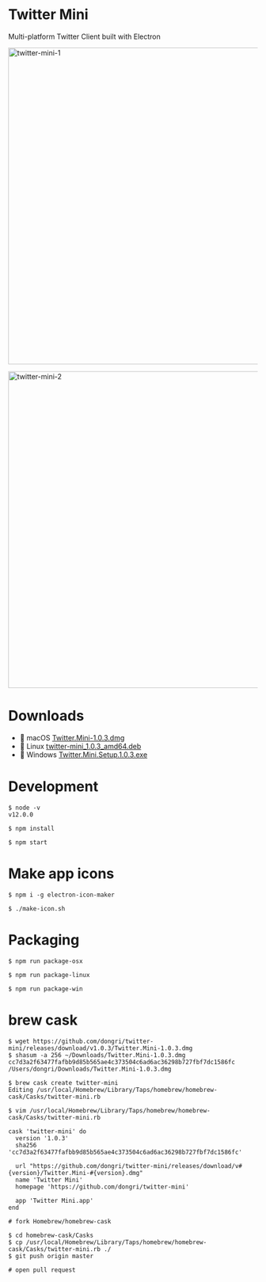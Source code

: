 # Twitter Mini

Multi-platform Twitter Client built with Electron

<a data-flickr-embed="true"  href="https://www.flickr.com/photos/140596581@N07/46846919315/in/dateposted-public/" title="twitter-mini-1"><img src="https://live.staticflickr.com/65535/46846919315_5202dc4c2f_z.jpg" width="578" height="640" alt="twitter-mini-1"></a>

<a data-flickr-embed="true"  href="https://www.flickr.com/photos/140596581@N07/46846919905/in/dateposted-public/" title="twitter-mini-2"><img src="https://live.staticflickr.com/65535/46846919905_b2fa65d4ce_z.jpg" width="580" height="640" alt="twitter-mini-2"></a>

# Downloads
* :apple: macOS [Twitter.Mini-1.0.3.dmg](https://github.com/dongri/twitter-mini/releases/download/v1.0.3/Twitter.Mini-1.0.3.dmg)
* :penguin: Linux [twitter-mini_1.0.3_amd64.deb](https://github.com/dongri/twitter-mini/releases/download/v1.0.3/twitter-mini_1.0.3_amd64.deb)
* :briefcase: Windows [Twitter.Mini.Setup.1.0.3.exe](https://github.com/dongri/twitter-mini/releases/download/v1.0.3/Twitter.Mini.Setup.1.0.3.exe)

# Development
```
$ node -v
v12.0.0

$ npm install

$ npm start
```

# Make app icons
```
$ npm i -g electron-icon-maker

$ ./make-icon.sh
```

# Packaging
```
$ npm run package-osx

$ npm run package-linux

$ npm run package-win
```

# brew cask
```
$ wget https://github.com/dongri/twitter-mini/releases/download/v1.0.3/Twitter.Mini-1.0.3.dmg
$ shasum -a 256 ~/Downloads/Twitter.Mini-1.0.3.dmg 
cc7d3a2f63477fafbb9d85b565ae4c373504c6ad6ac36298b727fbf7dc1586fc  /Users/dongri/Downloads/Twitter.Mini-1.0.3.dmg

$ brew cask create twitter-mini
Editing /usr/local/Homebrew/Library/Taps/homebrew/homebrew-cask/Casks/twitter-mini.rb

$ vim /usr/local/Homebrew/Library/Taps/homebrew/homebrew-cask/Casks/twitter-mini.rb

cask 'twitter-mini' do
  version '1.0.3'
  sha256 'cc7d3a2f63477fafbb9d85b565ae4c373504c6ad6ac36298b727fbf7dc1586fc'

  url "https://github.com/dongri/twitter-mini/releases/download/v#{version}/Twitter.Mini-#{version}.dmg"
  name 'Twitter Mini'
  homepage 'https://github.com/dongri/twitter-mini'

  app 'Twitter Mini.app'
end

# fork Homebrew/homebrew-cask

$ cd homebrew-cask/Casks
$ cp /usr/local/Homebrew/Library/Taps/homebrew/homebrew-cask/Casks/twitter-mini.rb ./
$ git push origin master

# open pull request
```
